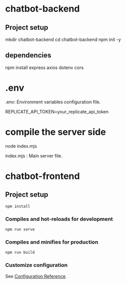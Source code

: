 # chatbot-backend

## Project setup

mkdir chatbot-backend
cd chatbot-backend
npm init -y

## dependencies
npm install express axios dotenv cors

# .env
.env: Environment variables configuration file.

REPLICATE_API_TOKEN=your_replicate_api_token

# compile the server side
node index.mjs

index.mjs : Main server file.



# chatbot-frontend

## Project setup
```
npm install
```

### Compiles and hot-reloads for development
```
npm run serve
```

### Compiles and minifies for production
```
npm run build
```

### Customize configuration
See [Configuration Reference](https://cli.vuejs.org/config/).
